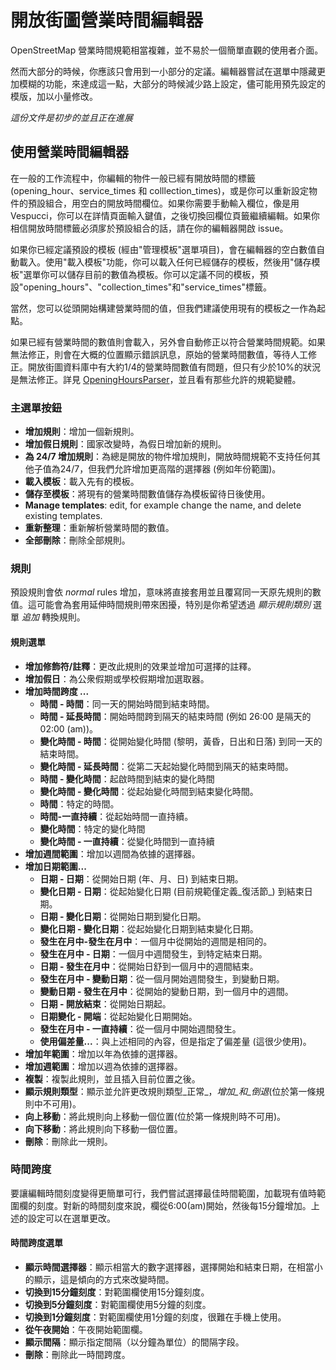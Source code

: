 # 開放街圖營業時間編輯器

OpenStreetMap 營業時間規範相當複雜，並不易於一個簡單直觀的使用者介面。

然而大部分的時候，你應該只會用到一小部分的定議。編輯器嘗試在選單中隱藏更加模糊的功能，來達成這一點，大部分的時候減少路上設定，儘可能用預先設定的模版，加以小量修改。

_這份文件是初步的並且正在進展_

## 使用營業時間編輯器

在一般的工作流程中，你編輯的物件一般已經有開放時間的標籤 (opening_hour、service_times 和 colllection_times)，或是你可以重新設定物件的預設組合，用空白的開放時間欄位。如果你需要手動輸入欄位，像是用 Vespucci，你可以在詳情頁面輸入鍵值，之後切換回欄位頁籤繼續編輯。如果你相信開放時間標籤必須扅於預設組合的話，請在你的編輯器開啟 issue。

如果你已經定議預設的模板 (經由"管理模板"選單項目)，會在編輯器的空白數值自動載入。使用"載入模板"功能，你可以載入任何已經儲存的模板，然後用"儲存模板"選單你可以儲存目前的數值為模板。你可以定議不同的模板，預設"opening_hours"、"collection_times"和"service_times"標籤。

當然，您可以從頭開始構建營業時間的值，但我們建議使用現有的模板之一作為起點。

如果已經有營業時間的數值則會載入，另外會自動修正以符合營業時間規範。如果無法修正，則會在大概的位置顯示錯誤訊息，原始的營業時間數值，等待人工修正。開放街圖資料庫中有大約1/4的營業時間數值有問題，但只有少於10%的狀況是無法修正。詳見 [OpeningHoursParser](https://github.com/simonpoole/OpeningHoursParser)，並且看有那些允許的規範變體。

### 主選單按鈕

* __增加規則__：增加一個新規則。
* __增加假日規則__：國家改變時，為假日增加新的規則。
* __為 24/7 增加規則__：為總是開放的物件增加規則，開放時間規範不支持任何其他子值為24/7，但我們允許增加更高階的選擇器 (例如年份範圍)。
* __載入模板__：載入先有的模板。
* __儲存至模板__：將現有的營業時間數值儲存為模板留待日後使用。
* __Manage templates__: edit, for example change the name, and delete existing templates.
* __重新整理__：重新解析營業時間的數值。
* __全部刪除__：刪除全部規則。

### 規則

預設規則會依 _normal_ rules 增加，意味將直接套用並且覆寫同一天原先規則的數值。這可能會為套用延伸時間規則帶來困擾，特別是你希望透過 _顯示規則類別_ 選單  _追加_ 轉換規則。

#### 規則選單

* __增加修飾符/註釋__：更改此規則的效果並增加可選擇的註釋。
* __增加假日__：為公衆假期或學校假期增加選取器。
* __增加時間跨度 ...__
    * __時間 - 時間__：同一天的開始時間到結束時間。
    * __時間 - 延長時間__：開始時間跨到隔天的結束時間 (例如 26:00 是隔天的 02:00 (am))。
    * __變化時間 - 時間__：從開始變化時間 (黎明，黃昏，日出和日落) 到同一天的結束時間。
    * __變化時間 -  延長時間__：從第二天起始變化時間到隔天的結束時間。
    * __時間 - 變化時間__：起啟時間到結束的變化時間
    * __變化時間 - 變化時間__：從起始變化時間到結束變化時間。
    * __時間__：特定的時間。
    * __時間-一直持續__：從起始時間一直持續。
    * __變化時間__：特定的變化時間
    * __變化時間 - 一直持續__：從變化時間到一直持續
* __增加週間範圍__：增加以週間為依據的選擇器。
* __增加日期範圍...__
    * __日期 - 日期__：從開始日期 (年、月、日) 到結束日期。
    * __變化日期 - 日期__：從起始變化日期 (目前規範僅定義_復活節_) 到結束日期。
    * __日期 - 變化日期__：從開始日期到變化日期。
    * __變化日期 - 變化日期__：從起始變化日期到結束變化日期。
    * __發生在月中-發生在月中__：一個月中從開始的週間是相同的。
    * __發生在月中 - 日期__：一個月中週間發生，到特定結束日期。
    * __日期 - 發生在月中__：從開始日舒到一個月中的週間結束。
    * __發生在月中 - 變動日期__：從一個月開始週間發生，到變動日期。
    * __變動日期 - 發生在月中__：從開始的變動日期，到一個月中的週間。
    * __日期 - 開放結束__：從開始日期起。
    * __日期變化 - 開端__：從起始變化日期開始。
    * __發生在月中 - 一直持續__：從一個月中開始週間發生。
    * __使用偏差量...__：與上述相同的內容，但是指定了偏差量 (這很少使用)。
* __增加年範圍__：增加以年為依據的選擇器。
* __增加週範圍__：增加以週為依據的選擇器。
* __複製__：複製此規則，並且插入目前位置之後。 
* __顯示規則類型__：顯示並允許更改規則類型_正常_，_增加_和_倒退_(位於第一條規則中不可用)。
* __向上移動__：將此規則向上移動一個位置(位於第一條規則時不可用)。
* __向下移動__：將此規則向下移動一個位置。
* __刪除__：刪除此一規則。

### 時間跨度

要讓編輯時間刻度變得更簡單可行，我們嘗試選擇最佳時間範圍，加載現有值時範圍欄的刻度。對新的時間刻度來說，欄從6:00(am)開始，然後每15分鐘增加。上述的設定可以在選單更改。

#### 時間跨度選單

* __顯示時間選擇器__：顯示相當大的數字選擇器，選擇開始和結束日期，在相當小的顯示，這是傾向的方式來改變時間。
* __切換到15分鐘刻度__：對範圍欄使用15分鐘刻度。
* __切換到5分鐘刻度__：對範圍欄使用5分鐘的刻度。
* __切換到1分鐘刻度__：對範圍欄使用1分鐘的刻度，很難在手機上使用。
* __從午夜開始__：午夜開始範圍欄。
* __顯示間隔__：顯示指定間隔（以分鐘為單位）的間隔字段。
* __刪除__：刪除此一時間跨度。

